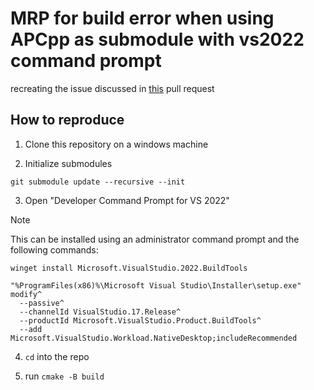 # MRP for build error when using APCpp as submodule with vs2022 command prompt

recreating the issue discussed in [this](https://github.com/N00byKing/APCpp/pull/22) pull request


## How to reproduce

1. Clone this repository on a windows machine

2. Initialize submodules
  ```
  git submodule update --recursive --init
  ```

3. Open "Developer Command Prompt for VS 2022"

> [!NOTE]
>  This can be installed using an administrator command prompt and the following commands:
>  ```
>  winget install Microsoft.VisualStudio.2022.BuildTools 
>  ```
>  ```
>  "%ProgramFiles(x86)%\Microsoft Visual Studio\Installer\setup.exe" modify^
>    --passive^
>    --channelId VisualStudio.17.Release^
>    --productId Microsoft.VisualStudio.Product.BuildTools^
>    --add Microsoft.VisualStudio.Workload.NativeDesktop;includeRecommended
>  ```

4. `cd` into the repo

5. run `cmake -B build`